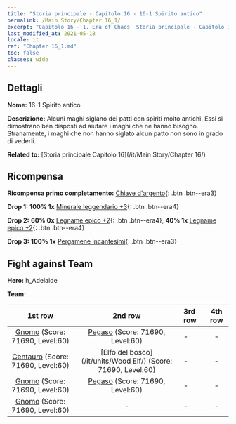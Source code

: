 ```yaml
---
title: "Storia principale - Capitolo 16 - 16-1 Spirito antico"
permalink: /Main Story/Chapter 16_1/
excerpt: "Capitolo 16 - 1. Era of Chaos  Storia principale - Capitolo 16_1. 16-1 Spirito antico"
last_modified_at: 2021-05-18
locale: it
ref: "Chapter 16_1.md"
toc: false
classes: wide
---
```


## Dettagli

 **Nome:** 16-1 Spirito antico

 **Descrizione:** Alcuni maghi siglano dei patti con spiriti molto antichi. Essi si dimostrano ben disposti ad aiutare i maghi che ne hanno bisogno. Stranamente, i maghi che non hanno siglato alcun patto non sono in grado di vederli.

 **Related to:** [Storia principale Capitolo 16](/it/Main Story/Chapter 16/)

## Ricompensa

 **Ricompensa primo completamento:** [Chiave d'argento](/ItemsIT/con_693/){: .btn .btn--era3}

 **Drop 1:** **100% 1x** [Minerale leggendario +3](/ItemsIT/mat_54/){: .btn .btn--era4}

 **Drop 2:** **60% 0x** [Legname epico +2](/ItemsIT/mat_48/){: .btn .btn--era4}, **40% 1x** [Legname epico +2](/ItemsIT/mat_48/){: .btn .btn--era4}

 **Drop 3:** **100% 1x** [Pergamene incantesimi](/ItemsIT/con_694/){: .btn .btn--era3}


## Fight against Team
 **Hero:** h_Adelaide

 **Team:**


  | 1st row | 2nd row | 3rd row | 4th row |
  |:----:|:----:|:----|:----:|
  | [Gnomo](/it/units/Dwarf/) (Score: 71690, Level:60)  | [Pegaso](/it/units/Pegasus/) (Score: 71690, Level:60)  | - | - |
  | [Centauro](/it/units/Centaur/) (Score: 71690, Level:60)  | [Elfo del bosco](/it/units/Wood Elf/) (Score: 71690, Level:60)  | - | - |
  | [Gnomo](/it/units/Dwarf/) (Score: 71690, Level:60)  | [Pegaso](/it/units/Pegasus/) (Score: 71690, Level:60)  | - | - |
  | [Gnomo](/it/units/Dwarf/) (Score: 71690, Level:60)  | - | - | - |


